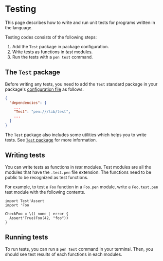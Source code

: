 # Testing

This page describes how to write and run unit tests for programs written in the language.

Testing codes consists of the following steps:

1. Add the `Test` package in package configuration.
1. Write tests as functions in _test_ modules.
1. Run the tests with a `pen test` command.

## The `Test` package

Before writing any tests, you need to add the `Test` standard package in your package's [configuration file](/references/language/packages.html#package-configuration) as follows.

```json
{
  "dependencies": {
    ...
    "Test": "pen:///lib/test",
    ...
  }
}
```

The `Test` package also includes some utilities which helps you to write tests. See [`Test` package](/references/standard-packages/test.html) for more information.

## Writing tests

You can write tests as functions in _test_ modules. Test modules are all the modules that have the `.test.pen` file extension. The functions need to be public to be recognized as test functions.

For example, to test a `Foo` function in a `Foo.pen` module, write a `Foo.test.pen` test module with the following contents.

```pen
import Test'Assert
import 'Foo

CheckFoo = \() none | error {
  Assert'True(Foo(42, "foo"))
}
```

## Running tests

To run tests, you can run a `pen test` command in your terminal. Then, you should see test results of each functions in each modules.
